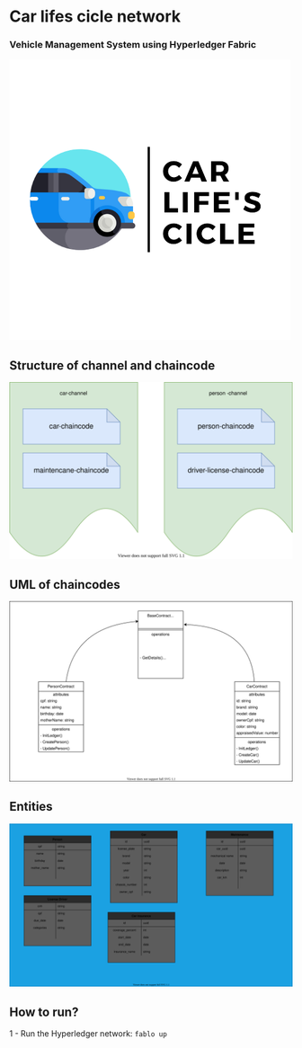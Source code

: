 
# Car lifes cicle network

### Vehicle Management System using Hyperledger Fabric

<img src="docs/images/logos/car_logo_without_bg.png">

## Structure of channel and chaincode

<img src="docs/diagrams/channel-chaincode.drawio.svg">

## UML of chaincodes

<img src="docs/diagrams/uml-chaincodes.drawio.svg">

## Entities

<img src="docs/diagrams/entities.drawio.svg">

## How to run?

1 - Run the Hyperledger network: `fablo up`
